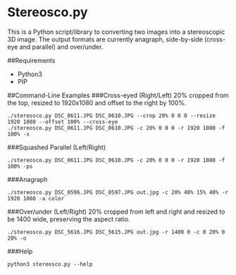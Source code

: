 # Stereosco.py
This is a Python script/library to converting two images into a stereoscopic 3D image. The output formats are currently anagraph, side-by-side (cross-eye and parallel) and over/under.

##Requirements
* Python3
* PIP

##Command-Line Examples
###Cross-eyed (Right/Left)
20% cropped from the top, resized to 1920x1080 and offset to the right by 100%.
```
./stereosco.py DSC_0611.JPG DSC_0610.JPG --crop 20% 0 0 0 --resize 1920 1080 --offset 100% --cross-eye
./stereosco.py DSC_0611.JPG DSC_0610.JPG -c 20% 0 0 0 -r 1920 1080 -f 100% -x
```

###Squashed Parallel (Left/Right)
```
./stereosco.py DSC_0611.JPG DSC_0610.JPG -c 20% 0 0 0 -r 1920 1080 -f 100% -ps
```

###Anagraph
```
./stereosco.py DSC_0596.JPG DSC_0597.JPG out.jpg -c 20% 40% 15% 40% -r 1920 1080 -a color
```

###Over/under (Left/Right)
20% cropped from left and right and resized to be 1400 wide, preserving the aspect ratio.
```
./stereosco.py DSC_5616.JPG DSC_5615.JPG out.jpg -r 1400 0 -c 0 20% 0 20% -o
```

###Help
```
python3 stereosco.py --help
```
